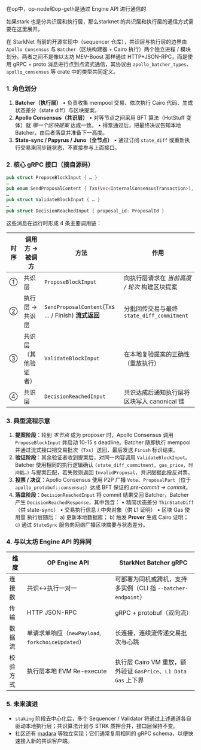 在op中，op-node和op-geth是通过 Engine API 进行通信的

如果stark 也是分共识层和执行层，那么starknet 的共识层和执行层的通信方式需要在这里展开。

在 StarkNet 当前的开源实现中（sequencer 仓库），共识层与执行层的边界由 `Apollo Consensus` 与 `Batcher`（区块构建器 + Cairo 执行）两个独立进程 / 模块划分。两者之间不是像以太坊 MEV-Boost 那样通过 HTTP+JSON-RPC，而是使用 gRPC + proto 消息进行点到点流式通信，其协议由 `apollo_batcher_types`、`apollo_consensus` 等 crate 中的类型共同定义。

### 1. 角色划分
1. **Batcher（执行层）**
   • 负责收集 mempool 交易、依次执行 Cairo 代码、生成状态差分（state diff）与区块提案。
2. **Apollo Consensus（共识层）**
   • 对等节点之间采用 BFT 算法（HotStuff 变体）就 *哪一个区块提案* 达成一致。
   • 得票通过后，把最终决议告知本地 Batcher，由后者落盘并准备下一高度。
3. **State-sync / Papyrus / Juno（全节点）**
   • 通过订阅 `state_diff` 或重新执行交易来同步链状态，不直接参与上面接口。

### 2. 核心 gRPC 接口（摘自源码）
```12:43:sequencer/crates/apollo_batcher_types/src/batcher_types.rs
pub struct ProposeBlockInput { … }
…
pub enum SendProposalContent { Txs(Vec<InternalConsensusTransaction>), Finish, Abort }
…
pub struct ValidateBlockInput { … }
…
pub struct DecisionReachedInput { proposal_id: ProposalId }
```
这些消息在运行时形成 4 条主要调用链：

| 时序 | 调用方 → 被调方 | 方法 | 作用 |
| ---- | -------------- | ---- | ---- |
| ① | 共识层 | `ProposeBlockInput` | 向执行层请求在 *当前高度 / 轮次* 构建区块提案 |
| ② | 执行层 → 共识层 | `SendProposalContent`(Txs … / Finish) **流式返回** | 分批回传交易与最终 `state_diff_commitment` |
| ③ | 共识层（其他验证者） | `ValidateBlockInput` | 在本地复验提案的正确性（重放执行） |
| ④ | 共识层 | `DecisionReachedInput` | 共识达成后通知执行层将区块写入 canonical 链 |

### 3. 典型流程示意
1. **提案阶段**：轮到 *本节点* 成为 proposer 时，Apollo Consensus 调用 `ProposeBlockInput` 并启动 10-15 s deadline。Batcher 随即执行 mempool 并通过流式接口把交易批次（`Txs`）送回，最后发送 `Finish` 标识结束。
2. **验证阶段**：其余验证者收到提案后，对同一内容调用 `ValidateBlockInput`。Batcher 使用相同的执行逻辑确认 `(state_diff_commitment, gas_price, 时间戳…)` 与提案匹配，若失败则返回 `InvalidProposal`，共识层据此投反对票。
3. **投票 / 决议**：Apollo Consensus 使用 P2P 广播 `Vote`、`ProposalPart`（位于 `apollo_protobuf::consensus`）达成 BFT 保证的 *pre-commit → commit*。
4. **落盘阶段**：`DecisionReachedInput` 将 commit 结果交回 Batcher，Batcher 产生 `DecisionReachedResponse`，其中包含：
   • 精简状态差分 `ThinStateDiff`（供 state-sync）
   • 交易执行信息 / 中央对象（供 L1 证明）
   • 区块 Gas 使用量
   执行层随后：
   a) 更新本地数据库；
   b) 触发 **Prover** 生成 Cairo 证明；
   c) 通过 `StateSync` 服务向网络广播区块摘要与状态差分。

### 4. 与以太坊 Engine API 的异同
| 维度 | OP Engine API | StarkNet Batcher gRPC |
| -- | -- | -- |
| 连接数 | 共识↔︎执行一对一 | 可部署为同机或跨机，支持多实例（CLI 指 `--batcher-endpoint`） |
| 传输 | HTTP JSON-RPC | gRPC + protobuf（双向流） |
| 数据流 | 单请求单响应（`newPayload`, `forkchoiceUpdated`） | 长连接，连续流传递交易批次与心跳 |
| 校验方式 | 执行层本地 EVM Re-execute | 执行层 Cairo VM 重放，额外验证 `GasPrice`、`L1 Data Gas` 上下界 |

### 5. 未来演进
* `staking` 阶段去中心化后，多个 Sequencer / Validator 将通过上述通道各自驱动本地执行层；共识算法计划与 STRK 质押合并，接口层保持不变。
* 社区还有 [madara](https://github.com/keep-starknet-strange/madara) 等独立实现；它们通常复用相同的 gRPC schema，以便快速接入新的共识客户端。